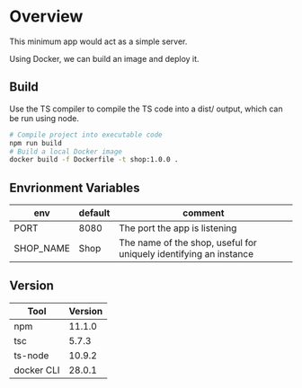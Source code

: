 # Overview

This minimum app would act as a simple server.

Using Docker, we can build an image and deploy it.

## Build

Use the TS compiler to compile the TS code into a dist/ output, which can be run using node.

```sh
# Compile project into executable code
npm run build
# Build a local Docker image
docker build -f Dockerfile -t shop:1.0.0 .
```

## Envrionment Variables

| env       | default | comment                                                           |
| --------- | ------- | ----------------------------------------------------------------- |
| PORT      | 8080    | The port the app is listening                                     |
| SHOP_NAME | Shop    | The name of the shop, useful for uniquely identifying an instance |

## Version

| Tool       | Version |
| ---------- | ------- |
| npm        | 11.1.0  |
| tsc        | 5.7.3   |
| ts-node    | 10.9.2  |
| docker CLI | 28.0.1  |
